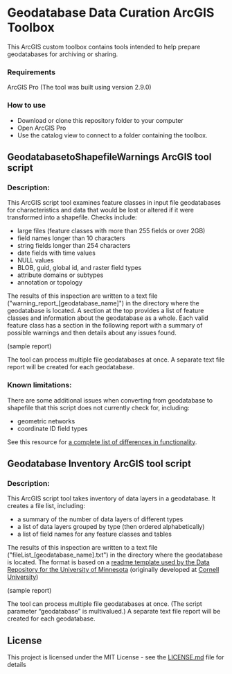 # Geodatabase Data Curation ArcGIS Toolbox

This ArcGIS custom toolbox contains tools intended to help prepare geodatabases for archiving or sharing.

### Requirements

ArcGIS Pro (The tool was built using version 2.9.0)

### How to use
* Download or clone this repository folder to your computer
* Open ArcGIS Pro
* Use the catalog view to connect to a folder containing the toolbox.

## GeodatabasetoShapefileWarnings ArcGIS tool script

### Description:
This ArcGIS script tool examines feature classes in input file geodatabases for characteristics and data that would be lost or altered if it were transformed into a shapefile. Checks include:

* large files (feature classes with more than 255 fields or over 2GB) 
* field names longer than 10 characters  
* string fields longer than 254 characters  
* date fields with time values  
* NULL values
* BLOB, guid, global id, and raster field types   
* attribute domains or subtypes  
* annotation or topology    

The results of this inspection are written to a text file ("warning_report_[geodatabase_name]") in the directory where the geodatabase is located.  A section at the top provides a list of feature classes and information about the geodatabase as a whole.  Each valid feature class has a section in the following report with a summary of possible warnings and then details about any issues found.

(sample report)

The tool can process multiple file geodatabases at once. A separate text file report will be created for each geodatabase.

### Known limitations:
There are some additional issues when converting from geodatabase to shapefile that this script does not currently check for, including:
* geometric networks
* coordinate ID field types

See this resource for [a complete list of differences in functionality](https://desktop.arcgis.com/en/arcmap/latest/manage-data/shapefiles/geoprocessing-considerations-for-shapefile-output.htm).


## Geodatabase Inventory ArcGIS tool script

### Description:
This ArcGIS script tool takes inventory of data layers in a geodatabase.  It creates a file list, including: 
* a summary of the number of data layers of different types
* a list of data layers grouped by type (then ordered alphabetically)
* a list of field names for any feature classes and tables 

The results of this inspection are written to a text file ("fileList_[geodatabase_name].txt") in the directory where the geodatabase is located.  The format is based on a [readme template used by the Data Repository for the University of Minnesota](z.umn.edu/readme) (originally developed at [Cornell University](https://data.research.cornell.edu/content/readme)) 

(sample report)

The tool can process multiple file geodatabases at once. (The script parameter “geodatabase” is multivalued.)  A separate text file report will be created for each geodatabase. 


## License

This project is licensed under the MIT License - see the [LICENSE.md](LICENSE.md) file for details
